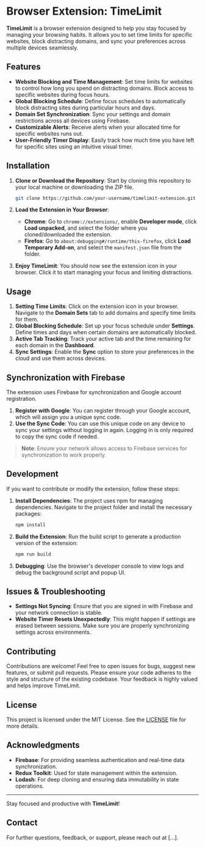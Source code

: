 # Browser Extension: TimeLimit

**TimeLimit** is a browser extension designed to help you stay focused by managing your browsing habits. It allows you to set time limits for specific websites, block distracting domains, and sync your preferences across multiple devices seamlessly.

## Features

- **Website Blocking and Time Management**: Set time limits for websites to control how long you spend on distracting domains. Block access to specific websites during focus hours.
- **Global Blocking Schedule**: Define focus schedules to automatically block distracting sites during particular hours and days.
- **Domain Set Synchronization**: Sync your settings and domain restrictions across all devices using Firebase.
- **Customizable Alerts**: Receive alerts when your allocated time for specific websites runs out.
- **User-Friendly Timer Display**: Easily track how much time you have left for specific sites using an intuitive visual timer.

## Installation

1. **Clone or Download the Repository**: Start by cloning this repository to your local machine or downloading the ZIP file.

   ```sh
   git clone https://github.com/your-username/timelimit-extension.git
   ```

2. **Load the Extension in Your Browser**:

   - **Chrome**: Go to `chrome://extensions/`, enable **Developer mode**, click **Load unpacked**, and select the folder where you cloned/downloaded the extension.
   - **Firefox**: Go to `about:debugging#/runtime/this-firefox`, click **Load Temporary Add-on**, and select the `manifest.json` file from the folder.

3. **Enjoy TimeLimit**: You should now see the extension icon in your browser. Click it to start managing your focus and limiting distractions.

## Usage

1. **Setting Time Limits**: Click on the extension icon in your browser. Navigate to the **Domain Sets** tab to add domains and specify time limits for them.
2. **Global Blocking Schedule**: Set up your focus schedule under **Settings**. Define times and days when certain domains are automatically blocked.
3. **Active Tab Tracking**: Track your active tab and the time remaining for each domain in the **Dashboard**.
4. **Sync Settings**: Enable the **Sync** option to store your preferences in the cloud and use them across devices.

## Synchronization with Firebase

The extension uses Firebase for synchronization and Google account registration.

1. **Register with Google**: You can register through your Google account, which will assign you a unique sync code.
2. **Use the Sync Code**: You can use this unique code on any device to sync your settings without logging in again. Logging in is only required to copy the sync code if needed.

> **Note**: Ensure your network allows access to Firebase services for synchronization to work properly.

## Development

If you want to contribute or modify the extension, follow these steps:

1. **Install Dependencies**: The project uses npm for managing dependencies. Navigate to the project folder and install the necessary packages:

   ```sh
   npm install
   ```

2. **Build the Extension**: Run the build script to generate a production version of the extension:

   ```sh
   npm run build
   ```

3. **Debugging**: Use the browser's developer console to view logs and debug the background script and popup UI.

## Issues & Troubleshooting

- **Settings Not Syncing**: Ensure that you are signed in with Firebase and your network connection is stable.
- **Website Timer Resets Unexpectedly**: This might happen if settings are erased between sessions. Make sure you are properly synchronizing settings across environments.

## Contributing

Contributions are welcome! Feel free to open issues for bugs, suggest new features, or submit pull requests. Please ensure your code adheres to the style and structure of the existing codebase. Your feedback is highly valued and helps improve TimeLimit.

## License

This project is licensed under the MIT License. See the [LICENSE](LICENSE) file for more details.

## Acknowledgments

- **Firebase**: For providing seamless authentication and real-time data synchronization.
- **Redux Toolkit**: Used for state management within the extension.
- **Lodash**: For deep cloning and ensuring data immutability in state operations.

---

Stay focused and productive with **TimeLimit**!

## Contact

For further questions, feedback, or support, please reach out at [...].

